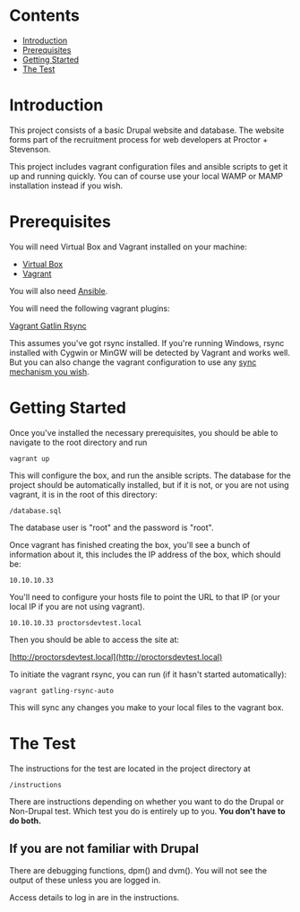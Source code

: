 # Contents

* [Introduction](#introduction)
* [Prerequisites](#prerequisites)
* [Getting Started](#getting-started)
* [The Test](#the-test)

<a name="introduction"></a>
# Introduction

This project consists of a basic Drupal website and database. The website forms part of the recruitment process for web developers at Proctor + Stevenson.

This project includes vagrant configuration files and ansible scripts to get it up and running quickly. You can of course use your local WAMP or MAMP installation instead if you wish.

<a name="prerequisites"></a>
# Prerequisites

You will need Virtual Box and Vagrant installed on your machine:

* [Virtual Box](https://www.virtualbox.org/)
* [Vagrant](https://www.vagrantup.com/downloads.html)

You will also need [Ansible](http://docs.ansible.com/ansible/intro_installation.html).

You will need the following vagrant plugins:

[Vagrant Gatlin Rsync](https://github.com/smerrill/vagrant-gatling-rsync)

This assumes you've got rsync installed. If you're running Windows, rsync installed with Cygwin or MinGW will be detected by Vagrant and works well. But you can also change the vagrant configuration to use any [sync mechanism you wish](https://www.vagrantup.com/docs/synced-folders/).

<a name="getting-started"></a>
# Getting Started

Once you've installed the necessary prerequisites, you should be able to navigate to the root directory and run

```
vagrant up
```

This will configure the box, and run the ansible scripts. The database for the project should be automatically installed, but if it is not, or you are not using vagrant, it is in the root of this directory:

```
/database.sql
```

The database user is "root" and the password is "root".

Once vagrant has finished creating the box, you'll see a bunch of information about it, this includes the IP address of the box, which should be:

```
10.10.10.33
```

You'll need to configure your hosts file to point the URL to that IP (or your local IP if you are not using vagrant).

```
10.10.10.33 proctorsdevtest.local
```

Then you should be able to access the site at:

[http://proctorsdevtest.local](http://proctorsdevtest.local)

To initiate the vagrant rsync, you can run (if it hasn't started automatically):

```
vagrant gatling-rsync-auto
```

This will sync any changes you make to your local files to the vagrant box.

<a name="the-test"></a>
# The Test

The instructions for the test are located in the project directory at

```
/instructions
```

There are instructions depending on whether you want to do the Drupal or Non-Drupal test. Which test you do is entirely up to you. **You don't have to do both.**


## If you are not familiar with Drupal

There are debugging functions, dpm() and dvm(). You will not see the output of these unless you are logged in. 

Access details to log in are in the instructions.
